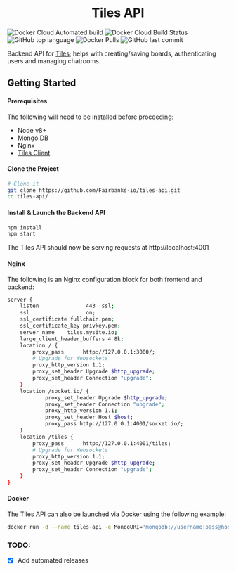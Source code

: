 <h1 align="center">
  Tiles API
</h1>

![Docker Cloud Automated build](https://img.shields.io/docker/cloud/automated/fairbanksio/tiles-api.svg)
![Docker Cloud Build Status](https://img.shields.io/docker/cloud/build/fairbanksio/tiles-api.svg)
![GitHub top language](https://img.shields.io/github/languages/top/Fairbanks-io/tiles-api.svg)
![Docker Pulls](https://img.shields.io/docker/pulls/fairbanksio/tiles-api.svg)
![GitHub last commit](https://img.shields.io/github/last-commit/Fairbanks-io/tiles-api.svg)

Backend API for [Tiles](https://github.com/Fairbanks-io/tiles-client); helps with creating/saving boards, authenticating users and managing chatrooms.

## Getting Started

#### Prerequisites

The following will need to be installed before proceeding:

- Node v8+
- Mongo DB
- Nginx
- [Tiles Client](https://github.com/Fairbanks-io/tiles-client)

#### Clone the Project

```sh
# Clone it
git clone https://github.com/Fairbanks-io/tiles-api.git
cd tiles-api/
```

#### Install & Launch the Backend API

```sh
npm install
npm start
```

The Tiles API should now be serving requests at http://localhost:4001

#### Nginx

The following is an Nginx configuration block for both frontend and backend:

```sh
server {
    listen               443  ssl;
    ssl                  on;
    ssl_certificate fullchain.pem;
    ssl_certificate_key privkey.pem;
    server_name    tiles.mysite.io;
    large_client_header_buffers 4 8k;
    location / {
        proxy_pass      http://127.0.0.1:3000/;
        # Upgrade for Websockets
        proxy_http_version 1.1;
        proxy_set_header Upgrade $http_upgrade;
        proxy_set_header Connection "upgrade";
    }
    location /socket.io/ {
            proxy_set_header Upgrade $http_upgrade;
            proxy_set_header Connection "upgrade";
            proxy_http_version 1.1;
            proxy_set_header Host $host;
            proxy_pass http://127.0.0.1:4001/socket.io/;
    }
    location /tiles {
        proxy_pass      http://127.0.0.1:4001/tiles;
        # Upgrade for Websockets
        proxy_http_version 1.1;
        proxy_set_header Upgrade $http_upgrade;
        proxy_set_header Connection "upgrade";
    }
}
```

#### Docker

The Tiles API can also be launched via Docker using the following example:

```sh
docker run -d --name tiles-api -e MongoURI='mongodb://username:pass@host.io:27017/database' -p 4001:4001 -v "$PWD":/usr/src/app -w /usr/src/app node:8 "npm" "start"
```

### TODO:
- [x] Add automated releases
